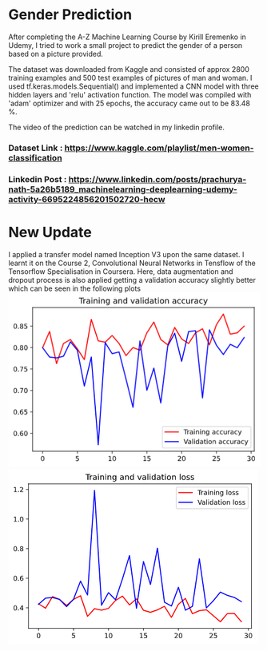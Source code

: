 # Gender Prediction
After completing the A-Z Machine Learning Course by Kirill Eremenko in Udemy, I tried to work a small project to predict the gender of a person based on a picture provided.

The dataset was downloaded from Kaggle and consisted of approx 2800 training examples and 500 test examples of pictures of man and woman. I used tf.keras.models.Sequential() and implemented a CNN model with three hidden layers and 'relu' activation function. The model was compiled with 'adam' optimizer and with 25 epochs, the accuracy came out to be 83.48 %.

The video of the prediction can be watched in my linkedin profile.
### Dataset Link : https://www.kaggle.com/playlist/men-women-classification
### Linkedin Post : https://www.linkedin.com/posts/prachurya-nath-5a26b5189_machinelearning-deeplearning-udemy-activity-6695224856201502720-hecw

# New Update
I applied a transfer model named Inception V3 upon the same dataset. I learnt it on the Course 2, Convolutional Neural Networks in Tensflow of the Tensorflow Specialisation in Coursera. Here, data augmentation and dropout process is also applied getting a validation accuracy slightly better which can be seen in the following plots
![Accuracy](https://github.com/prachuryanath/Gender-Prediction/blob/master/transfer.png)
![Loss](https://github.com/prachuryanath/Gender-Prediction/blob/master/transfer2.png)
